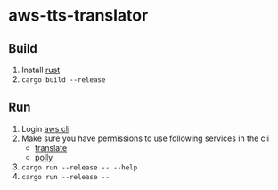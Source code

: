 # aws-tts-translator

## Build
1. Install [rust](https://www.rust-lang.org/tools/install)
2. `cargo build --release`

## Run
1. Login [aws cli](https://aws.amazon.com/cli/)
2. Make sure  you have permissions to use following services in the cli
    - [translate](https://aws.amazon.com/translate/)
    - [polly](https://aws.amazon.com/polly/)
3. `cargo run --release -- --help`
4. `cargo run --release --`

